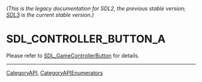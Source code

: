 ###### (This is the legacy documentation for SDL2, the previous stable version; [SDL3](https://wiki.libsdl.org/SDL3/) is the current stable version.)
# SDL_CONTROLLER_BUTTON_A

Please refer to [SDL_GameControllerButton](SDL_GameControllerButton) for details.

----
[CategoryAPI](CategoryAPI), [CategoryAPIEnumerators](CategoryAPIEnumerators)

